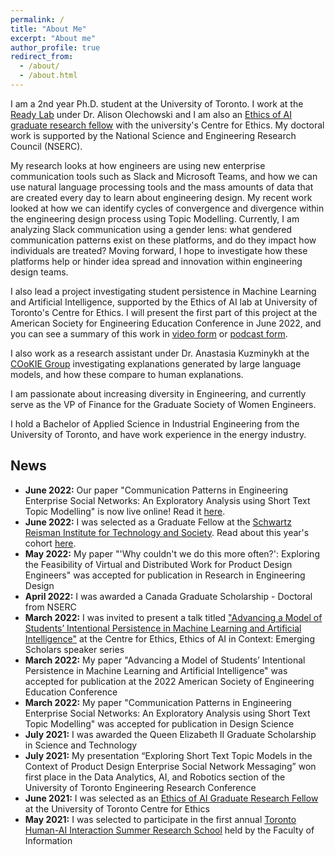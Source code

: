 ```yaml
---
permalink: /
title: "About Me"
excerpt: "About me"
author_profile: true
redirect_from: 
  - /about/
  - /about.html
---
```


I am a 2nd year Ph.D. student at the University of Toronto. I work at the [Ready Lab](https://readylab.mie.utoronto.ca/) under Dr. Alison Olechowski and I am also an [Ethics of AI graduate research fellow](https://ethics.utoronto.ca/ethics-of-ai-in-context-eaic4e/) with the university's Centre for Ethics. My doctoral work is supported by the National Science and Engineering Research Council (NSERC).

My research looks at how engineers are using new enterprise communication tools such as Slack and Microsoft Teams, and how we can use natural language processing tools and the mass amounts of data that are created every day to learn about engineering design. My recent work looked at how we can identify cycles of convergence and divergence within the engineering design process using Topic Modelling. Currently, I am analyzing Slack communication using a gender lens: what gendered communication patterns exist on these platforms, and do they impact how individuals are treated? Moving forward, I hope to investigate how these platforms help or hinder idea spread and innovation within engineering design teams. 

I also lead a project investigating student persistence in Machine Learning and Artificial Intelligence, supported by the Ethics of AI lab at University of Toronto's Centre for Ethics. I will present the first part of this project at the American Society for Engineering Education Conference in June 2022, and you can see a summary of this work in [video form](https://www.youtube.com/watch?v=eBLuq3DTOGA) or [podcast form](https://open.spotify.com/episode/6Idcx23R2xSbHKRSwY7lXA?si=Yze4V9u8R6CqQaRVMRWViQ).

I also work as a research assistant under Dr. Anastasia Kuzminykh at the [COoKIE Group](https://www.cookiehci.com/) investigating explanations generated by large language models, and how these compare to human explanations.

I am passionate about increasing diversity in Engineering, and currently serve as the VP of Finance for the Graduate Society of Women Engineers.

I hold a Bachelor of Applied Science in Industrial Engineering from the University of Toronto, and have work experience in the energy industry.

## News

- **June 2022:** Our paper "Communication
Patterns in Engineering Enterprise Social Networks: An Exploratory Analysis using Short Text Topic Modelling" is now live online! Read it [here](https://www.cambridge.org/core/journals/design-science/article/communication-patterns-in-engineering-enterprise-social-networks-an-exploratory-analysis-using-short-text-topic-modelling/6E4CCBE9913E761B846A5C0F187279CB).
- **June 2022:** I was selected as a Graduate Fellow at the [Schwartz Reisman Institute for Technology and Society](https://srinstitute.utoronto.ca/). Read about this year's cohort [here](https://srinstitute.utoronto.ca/news/sri-announces-new-fellowship-recipients-2022). 
- **May 2022:** My paper "'Why couldn't we do this more often?': Exploring the Feasibility of Virtual and Distributed Work for Product Design Engineers" was accepted for publication in Research in Engineering Design
- **April 2022:** I was awarded a Canada Graduate Scholarship - Doctoral from NSERC
- **March 2022:** I was invited to present a talk titled ["Advancing a Model of Students’ Intentional Persistence in Machine Learning and Artificial Intelligence"](https://www.youtube.com/watch?v=eBLuq3DTOGA) at the Centre for Ethics, Ethics of AI in Context: Emerging Scholars speaker series
- **March 2022:** My paper "Advancing a Model of Students’ Intentional
Persistence in Machine Learning and Artificial Intelligence" was accepted for publication at the 2022 American Society of Engineering Education Conference
- **March 2022:** My paper "Communication
Patterns in Engineering Enterprise Social Networks: An Exploratory Analysis using Short Text Topic Modelling" was accepted for publication in Design Science
- **July 2021:** I was awarded the Queen Elizabeth II Graduate Scholarship in Science and Technology
- **July 2021:** My presentation “Exploring Short Text Topic Models in the Context of Product Design Enterprise Social Network Messaging” won first place in the Data Analytics, AI, and Robotics section of the University of Toronto Engineering Research Conference
- **June 2021:** I was selected as an [Ethics of AI Graduate Research Fellow](https://ethics.utoronto.ca/ethics-of-ai-in-context-eaic4e/) at the University of Toronto Centre for Ethics
- **May 2021:** I was selected to participate in the first annual [Toronto Human-AI Interaction Summer Research School](www.thai-rs.com) held by the Faculty of Information
